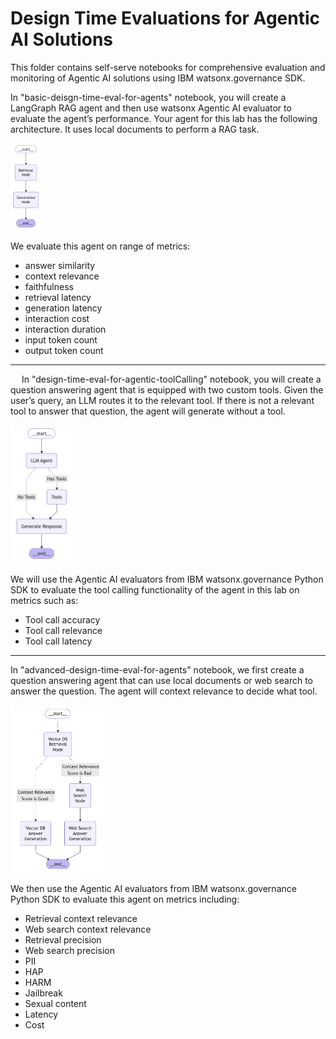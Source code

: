 # Design Time Evaluations for Agentic AI Solutions

This folder contains self-serve notebooks for comprehensive evaluation and monitoring of Agentic AI solutions using IBM watsonx.governance SDK.

In "basic-deisgn-time-eval-for-agents" notebook, you will create a LangGraph RAG agent and then use watsonx Agentic AI evaluator to evaluate the agent’s performance. Your agent for this lab has the following architecture. It uses local documents to perform a RAG task. 

<img src="../images/Basic_Agent.png" width="10%"/>

We evaluate this agent on range of metrics:
- answer similarity
- context relevance
- faithfulness
- retrieval latency
- generation latency
- interaction cost
- interaction duration
- input token count
- output token count

----
 
In "design-time-eval-for-agentic-toolCalling" notebook, you will create a question answering agent that is equipped with two custom tools. Given the user’s query, an LLM routes it to the relevant tool. If there is not a relevant tool to answer that question, the agent will generate without a tool. 

<img src="../images/Tool Calling_Agent.png" width="20%"/>

We will use the Agentic AI evaluators from IBM watsonx.governance Python SDK to evaluate the tool calling functionality of the agent in this lab on metrics such as:
- Tool call accuracy
- Tool call relevance
- Tool call latency

----

In "advanced-design-time-eval-for-agents" notebook, we first create a question answering agent that can use local documents or web search to answer the question. The agent will context relevance to decide what tool. 

<img src="../images/Advanced_Agent.png" width="30%"/>

We then use the Agentic AI evaluators from IBM watsonx.governance Python SDK to evaluate this agent on metrics including:
- Retrieval context relevance
- Web search context relevance
- Retrieval precision
- Web search precision
- PII
- HAP
- HARM
- Jailbreak
- Sexual content
- Latency
- Cost


